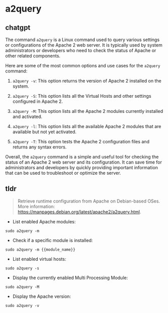 # a2query 
## chatgpt 
The command `a2query` is a Linux command used to query various settings or configurations of the Apache 2 web server. It is typically used by system administrators or developers who need to check the status of Apache or other related components.

Here are some of the most common options and use cases for the `a2query` command:

1. `a2query -v`: This option returns the version of Apache 2 installed on the system.

2. `a2query -S`: This option lists all the Virtual Hosts and other settings configured in Apache 2.

3. `a2query -M`: This option lists all the Apache 2 modules currently installed and activated.

4. `a2query -l`: This option lists all the available Apache 2 modules that are available but not yet activated.

5. `a2query -T`: This option tests the Apache 2 configuration files and returns any syntax errors.

Overall, the `a2query` command is a simple and useful tool for checking the status of an Apache 2 web server and its configuration. It can save time for administrators and developers by quickly providing important information that can be used to troubleshoot or optimize the server. 

## tldr 
 
> Retrieve runtime configuration from Apache on Debian-based OSes.
> More information: <https://manpages.debian.org/latest/apache2/a2query.html>.

- List enabled Apache modules:

`sudo a2query -m`

- Check if a specific module is installed:

`sudo a2query -m {{module_name}}`

- List enabled virtual hosts:

`sudo a2query -s`

- Display the currently enabled Multi Processing Module:

`sudo a2query -M`

- Display the Apache version:

`sudo a2query -v`
